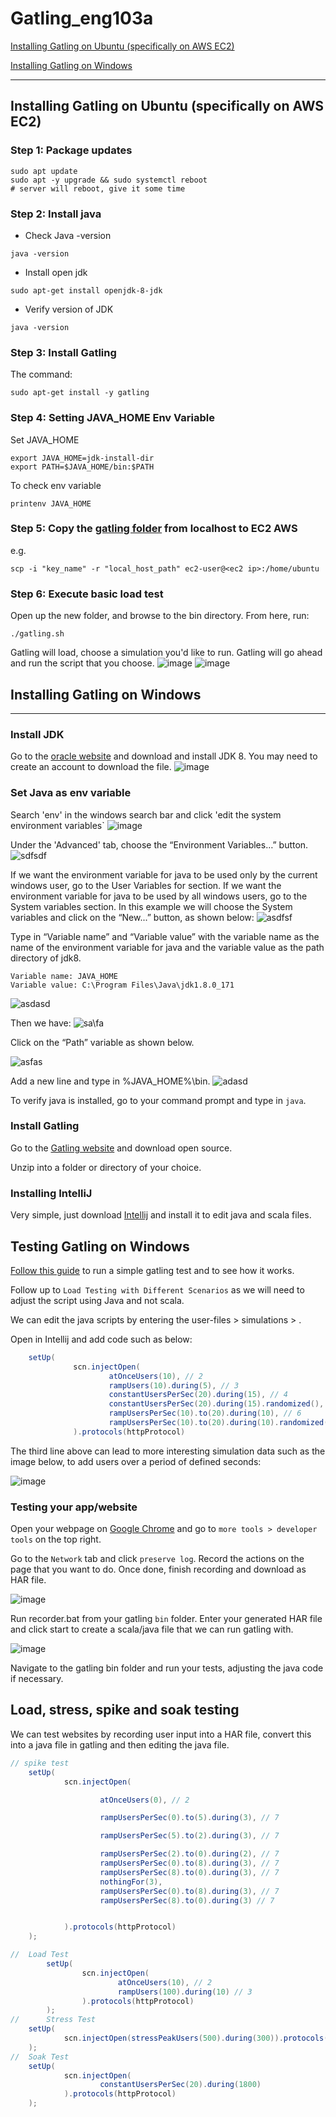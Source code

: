 # Gatling_eng103a
[Installing Gatling on Ubuntu (specifically on AWS EC2)](#installing-gatling-on-ubuntu--specifically-on-aws-ec2-)

[Installing Gatling on Windows](#installing-gatling-on-windows)

------------------------
## Installing Gatling on Ubuntu (specifically on AWS EC2)

### Step 1: Package updates
```
sudo apt update
sudo apt -y upgrade && sudo systemctl reboot
# server will reboot, give it some time
```
### Step 2: Install java
- Check Java -version
```
java -version
```
- Install open jdk
```
sudo apt-get install openjdk-8-jdk
```
- Verify version of JDK
```
java -version
```
### Step 3: Install Gatling
The command:
```
sudo apt-get install -y gatling
```
### Step 4: Setting JAVA_HOME Env Variable
Set JAVA_HOME
```
export JAVA_HOME=jdk-install-dir
export PATH=$JAVA_HOME/bin:$PATH
```
To check env variable
```
printenv JAVA_HOME
```
### Step 5: Copy the [gatling folder](https://gatling.io/open-source/) from localhost to EC2 AWS
e.g.
```
scp -i "key_name" -r "local_host_path" ec2-user@<ec2 ip>:/home/ubuntu
```
### Step 6: Execute basic load test
Open up the new folder, and browse to the bin directory. From here, run:
```
./gatling.sh
```
Gatling will load, choose a simulation you'd like to run. Gatling will go ahead and run the script that you choose. 
![image](https://user-images.githubusercontent.com/98178943/158238201-51ff225a-c11d-4db5-aa5b-9d3ef93abfd3.png)
![image](https://user-images.githubusercontent.com/98178943/158238317-def01f53-6da2-4ed1-91cc-e9acd004dbdc.png)

## Installing Gatling on Windows
-------------------
### Install JDK
Go to the [oracle website](https://www.oracle.com/java/technologies/downloads/) and download and install JDK 8. You may need to create an account to download the file.
![image](https://user-images.githubusercontent.com/98178943/158434045-73140c61-44bd-46f6-82a8-557b1189c2e5.png)

### Set Java as env variable

Search 'env' in the windows search bar and click 'edit the system environment variables`
![image](https://user-images.githubusercontent.com/98178943/158434929-e5a02e86-71fb-42b6-9c50-4bf8f4285331.png)

 Under the 'Advanced' tab, choose the “Environment Variables…” button.
 ![sdfsdf](https://cdn2.hubspot.net/hubfs/208250/Blog_Images/gatwin11.png)

 If we want the environment variable for java to be used only by the current windows user, go to the User Variables for <user> section. If we want the environment variable for java to be used by all windows users, go to the System variables section. In this example we will choose the System variables and click on the  “New...” button, as shown below:
 ![asdfsf](https://cdn2.hubspot.net/hubfs/208250/Blog_Images/gatwin12.png)

 Type in “Variable name” and “Variable value” with the variable name as the name of the environment variable for java and the variable value as the path directory of jdk8.
```
Variable name: JAVA_HOME
Variable value: C:\Program Files\Java\jdk1.8.0_171
```
![asdasd](https://cdn2.hubspot.net/hubfs/208250/Blog_Images/gatwin13.png)

Then we have:
![sa\fa](https://cdn2.hubspot.net/hubfs/208250/Blog_Images/gatwin14.png)

Click on the “Path” variable as shown below.

![asfas](https://cdn2.hubspot.net/hubfs/208250/Blog_Images/gatwin15.png)

 Add a new line and type in %JAVA_HOME%\bin.
![adasd](https://cdn2.hubspot.net/hubfs/208250/Blog_Images/gatwin16.png) 

To verify java is installed, go to your command prompt and type in `java`.

### Install Gatling

Go to the [Gatling website](http://gatling.io/#/download) and download open source.

Unzip into a folder or directory of your choice.

### Installing IntelliJ
Very simple, just download [Intellij](https://www.jetbrains.com/idea/download/#section=windows) and install it to edit java and scala files.

## Testing Gatling on Windows

[Follow this guide](https://www.blazemeter.com/blog/how-to-run-a-simple-load-test-with-gatling) to run a simple gatling test and to see how it works. 

Follow up to `Load Testing with Different Scenarios` as we will need to adjust the script using Java and not scala. 

We can edit the java scripts by entering the user-files > simulations > <your-simulation>. 

Open in Intellij and add code such as below:

```java
    setUp(
              scn.injectOpen(
                      atOnceUsers(10), // 2
                      rampUsers(10).during(5), // 3
                      constantUsersPerSec(20).during(15), // 4
                      constantUsersPerSec(20).during(15).randomized(), // 5
                      rampUsersPerSec(10).to(20).during(10), // 6
                      rampUsersPerSec(10).to(20).during(10).randomized() // 7
              ).protocols(httpProtocol)
```

The third line above can lead to more interesting simulation data such as the image below, to add users over a period of defined seconds:

![image](https://user-images.githubusercontent.com/98178943/158441161-50ea1440-ad5a-44e2-8a2e-5fa849cc7130.png)

### Testing your app/website

Open your webpage on [Google Chrome](https://www.google.com/intl/en_uk/chrome/) and go to `more tools > developer tools` on the top right. 

Go to the `Network` tab and click `preserve log`. Record the actions on the page that you want to do. Once done, finish recording and download as HAR file. 

![image](https://user-images.githubusercontent.com/98178943/158441902-a8af30a4-a8ae-4e72-bc1a-0a1231e99857.png)

Run recorder.bat from your gatling `bin` folder. Enter your generated HAR file and click start to create a scala/java file that we can run gatling with.

![image](https://user-images.githubusercontent.com/98178943/158443140-df5871d4-5e11-4a6b-9ad9-92b38d32602f.png)

Navigate to the gatling bin folder and run your tests, adjusting the java code if necessary.

## Load, stress, spike and soak testing

We can test websites by recording user input into a HAR file, convert this into a java file in gatling and then editing the java file.

```java
// spike test
    setUp(
            scn.injectOpen(

                    atOnceUsers(0), // 2

                    rampUsersPerSec(0).to(5).during(3), // 7

                    rampUsersPerSec(5).to(2).during(3), // 7

                    rampUsersPerSec(2).to(0).during(2), // 7
                    rampUsersPerSec(0).to(8).during(3), // 7
                    rampUsersPerSec(8).to(0).during(3), // 7
                    nothingFor(3),
                    rampUsersPerSec(0).to(8).during(3), // 7
                    rampUsersPerSec(8).to(0).during(3) // 7


            ).protocols(httpProtocol)
    );

//  Load Test
        setUp(
                scn.injectOpen(
                        atOnceUsers(10), // 2
                        rampUsers(100).during(10) // 3
                ).protocols(httpProtocol)
        );
//      Stress Test
    setUp(
            scn.injectOpen(stressPeakUsers(500).during(300)).protocols(httpProtocol)
    );
//  Soak Test
    setUp(
            scn.injectOpen(
                    constantUsersPerSec(20).during(1800)
            ).protocols(httpProtocol)
    );
```